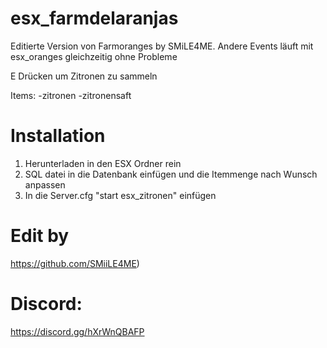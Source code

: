 # esx_farmdelaranjas

Editierte Version von Farmoranges by SMiLE4ME. Andere Events läuft mit esx_oranges gleichzeitig ohne Probleme

E Drücken um Zitronen zu sammeln

Items:
-zitronen
-zitronensaft

# Installation
1. Herunterladen in den ESX Ordner rein
4. SQL datei in die Datenbank einfügen und die Itemmenge nach Wunsch anpassen
5. In die Server.cfg "start esx_zitronen" einfügen




# Edit by
https://github.com/SMiiLE4ME)

# Discord:
https://discord.gg/hXrWnQBAFP
